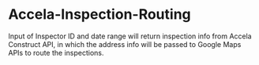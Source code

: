 # Accela-Inspection-Routing
Input of Inspector ID and date range will return inspection info from Accela Construct API, in which the address info will be passed to Google Maps APIs to route the inspections.
